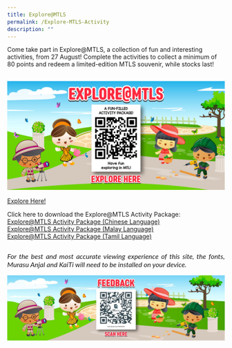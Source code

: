 ```yaml
---
title: Explore@MTLS
permalink: /Explore-MTLS-Activity
description: ""
---
```

<p>Come take part in Explore@MTLS, a collection of fun and interesting activities, from 27 August! Complete the activities to collect a minimum of 80 points and redeem a limited-edition MTLS souvenir, while stocks last!</p>
<br>
<img src="/images/2022-08-23_MTL_Challenge-V2_600x300_150ppi.jpg"><br/>

<a href="https://gametize.com/gameteaser?id=13167" target="_blank">Explore Here!</a>

Click here to download the Explore@MTLS Activity Package:<br/>
<a href="/files/Explore@MTLS_CL_V7.pdf" target="_blank">Explore@MTLS Activity Package (Chinese Language)</a><br/>
<a href="/files/Explore@MTLS_ML_V6.pdf" target="_blank">Explore@MTLS Activity Package (Malay Language)</a><br/>
<a href="/files/Explore@MTLS_TL_V7.pdf" target="_blank">Explore@MTLS Activity Package (Tamil Language)</a><br/>

<p style="font-size: 16px;font-family: Lato,sans-serif;font-style: italic;padding-top:12px;text-align:justify;">For the best and most accurate viewing experience of this site, the fonts, Murasu Anjal and KaiTi will need to be installed on your device.</p>
<img src="/images/Feedback-Slide.jpg">
<br>